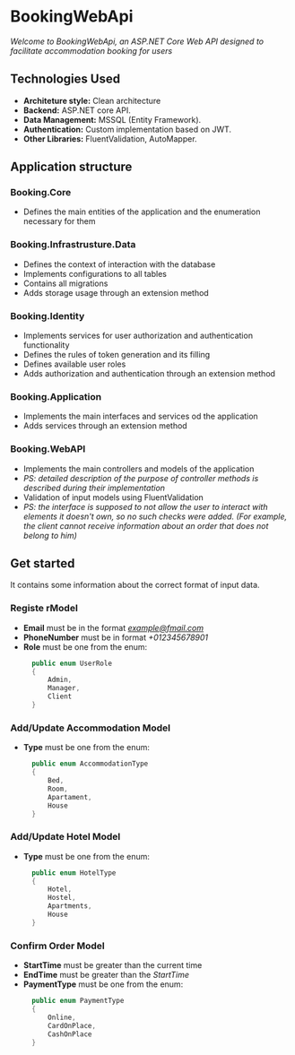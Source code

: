 # BookingWebApi

*Welcome to BookingWebApi, an ASP.NET Core Web API designed to facilitate accommodation booking for users*

## Technologies Used

- **Architeture style:** Clean architecture
- **Backend:** ASP.NET core API.
- **Data Management:** MSSQL (Entity Framework).
- **Authentication:** Custom implementation based on JWT.
- **Other Libraries:** FluentValidation, AutoMapper.

## Application structure

### Booking.Core
  - Defines the main entities of the application and the enumeration necessary for them
### Booking.Infrastrusture.Data
  - Defines the context of interaction with the database
  - Implements configurations to all tables
  - Contains all migrations
  - Adds storage usage through an extension method
### Booking.Identity
  - Implements services for user authorization and authentication functionality
  - Defines the rules of token generation and its filling
  - Defines available user roles
  - Adds authorization and authentication through an extension method
### Booking.Application
  - Implements the main interfaces and services od the application
  - Adds services through an extension method
### Booking.WebAPI
  - Implements the main controllers and models of the application
  - *PS: detailed description of the purpose of controller methods is described during their implementation*
  - Validation of input models using FluentValidation
  - *PS: the interface is supposed to not allow the user to interact with elements it doesn't own, so no such checks were added. (For example, the client cannot receive information about an order that does not belong to him)*

## Get started

It contains some information about the correct format of input data.

### Registe rModel
  - **Email** must be in the format *example@fmail.com*
  - **PhoneNumber** must be in format *+012345678901*
  - **Role** must be one from the enum:
    ```c#
      public enum UserRole
      {
          Admin,
          Manager,
          Client
      }
    ```
### Add/Update Accommodation Model
- **Type** must be one from the enum:
    ```c#
      public enum AccommodationType
      {
          Bed,
          Room,
          Apartament,
          House
      }
    ```
### Add/Update Hotel Model
- **Type** must be one from the enum:
    ```c#
      public enum HotelType
      {
          Hotel,
          Hostel,
          Apartments,
          House
      }
    ```
### Confirm Order Model
- **StartTime** must be greater than the current time
- **EndTime** must be greater than the *StartTime*
- **PaymentType** must be one from the enum:
    ```c#
      public enum PaymentType
      {
          Online,
          CardOnPlace,
          CashOnPlace
      }
    ```
